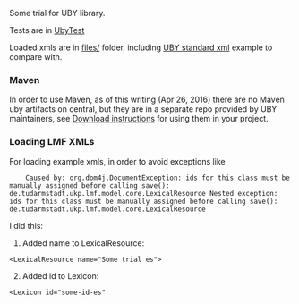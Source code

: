 
Some trial for UBY library. 

Tests are in [UbyTest](src/test/java/it/unitn/disi/ubytrial/UbyTest.java)

Loaded xmls are in [files/](files/) folder, including [UBY standard xml](files/UbyTestLexicon.xml) example to compare with.


### Maven

In order to use Maven, as of this writing (Apr 26, 2016) there are no Maven uby artifacts on central, but they are in a separate repo provided by UBY maintainers, see [Download instructions](https://dkpro.github.io/dkpro-uby/downloads/) for using them in your project.

### Loading LMF XMLs

For loading example xmls, in order to avoid exceptions like 
	
```	
	Caused by: org.dom4j.DocumentException: ids for this class must be manually assigned before calling save(): de.tudarmstadt.ukp.lmf.model.core.LexicalResource Nested exception: ids for this class must be manually assigned before calling save(): de.tudarmstadt.ukp.lmf.model.core.LexicalResource
```

I did this:

1) Added name to LexicalResource:
```
<LexicalResource name="Some trial es">
```
2) Added id to Lexicon:
```
<Lexicon id="some-id-es"
``` 